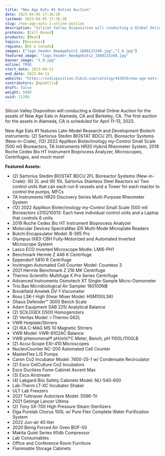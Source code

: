```yaml
---
title: "New Age Eats #1 Online Auction"
date: 2023-04-05 17:36:28
lastmod: 2023-04-05 17:36:28
slug: /new-age-eats-1-online-auction
description: "Silicon Valley Disposition will conducting a Global Online Auction for the assets of New Age Eats in Alameda, CA and Berkeley, CA. The first auction for the assets in Alameda, CA is scheduled for April 11–13, 2023."
proteins: [Cell-Based]
products: [Meat]
topics: [Business]
regions: [US & Canada]
images: ["logo_header_NewAgeEats2_1680133348.jpg","1_0.jpg"]
featured_image: "logo_header_NewAgeEats2_1680133348.jpg"
banner_image: "1_0.jpg"
online: TRUE
start_date: 2023-04-11
end_date: 2023-04-13
website: "https://svdisposition.hibid.com/catalog/443019/new-age-eats--1/"
contributors: [mpadilla]
draft: false
weight: 5000
uuid: 11288
---
```

<p>Silicon Valley Disposition will conducting a Global Online Auction for the assets of New Age Eats in Alameda, CA and Berkeley, CA. The first auction for the assets in Alameda, CA is scheduled for April 11–13, 2023.</p>
<p>New Age Eats #1 features Late-Model Research and Development Biotech instruments: (2) Sartorius Stedim BIOSTAT BDCU 2FL Bioreactor Systems (New-in-Crate), (12) 2022 Applikon Biotechnology my-Control Small Scale (500 ml) Bioreactors, TA Instruments HR20 Hybrid Rheometer System, 2019 Roche Cedex Bio HT Instrument Bioprocess Analyzer, Microscopes, Centrifuges, and much more!</p>
<p><strong>Featured Assets:</strong></p>
<ul>
<li>(2) Sartorius Stedim BIOSTAT BDCU 2FL Bioreactor Systems (New-in-Crate): (6) 2L and (6) 10L Sartorius Stainless Steel Reactors w/ Two control units that can each run 6 vessels and a Tower for each reactor to control the pumps, MFCs</li>
<li>TA Instruments HR20 Discovery Series Multi-Purpose Rheometer System</li>
<li>(12) 2022 Applikon Biotechnology my-Control Small Scale (500 ml) Bioreactors z310210013: Each have individual control units and a Laptop that controls 6 units</li>
<li>2019 Roche Cedex Bio HT Instrument Bioprocess Analyzer</li>
<li>Molecular Devices SpectraMax iD5 Multi-Mode Microplate Readers</li>
<li>Butchi Encapsulator Model: B-395 Pro</li>
<li>Olympus IX83-CBH Fully-Motorized and Automated Inverted Microscope System</li>
<li>Laxco ECO Inverted Microscope Modle: LMI6-PH1</li>
<li>Benchmark Hermle Z 446 K Centrifuge</li>
<li>Eppendorf 5810 R Centrifuge</li>
<li>Invitrogen Automated Cell Counter Model: Countess 3</li>
<li>2021 Hermle Benchmark Z 216 MK Centrifuge</li>
<li>Thermo Scientific Multifuge X Pro Series Centrifuge</li>
<li>Advanced Instruments Osmotech XT Single-Sample Micro-Osmometer</li>
<li>Trio.Bas Microbiological Air Sampler 160100NB</li>
<li>Brookfield Ametek DV-1 Viscometer</li>
<li>Ross LSK-I High Shear Mixer Model: HSM100LSKI</li>
<li>Ohaus Defender™ 3000 Bench Scale</li>
<li>Adam Equipment SAB 225i Analytical Balance</li>
<li>(2) SCILOGEX D500 Homogenizers</li>
<li>(2) Veritas Model: i-Thermo G62L</li>
<li>VWR Hotplate/Stirrers</li>
<li>(2) IKA C-MAG MS 10 Magnetic Stirrers</li>
<li>VWR Model: VWR-8102AC Balance</li>
<li>VWR pHenomenal® pH/mV/°C Meter, Bench, pH 1100L/1100LB</li>
<li>(2) Accu-Scope EXI-410 Microscopes</li>
<li>NucleoCounter NC-200 Automated Cell Counter</li>
<li>MasterFlex L/S Pumps</li>
<li>Caron Co2 Incubator Model: 7400-25-1 w/ Condensate Recirculator</li>
<li>(2) Esco CelCulture Co2 Incubators</li>
<li>Esco Ductless Fume Cabinet Ascent Max</li>
<li>(3) Esco Airstream</li>
<li>(4) Labgard Biio Safety Cabinets Model: NU-540-600</li>
<li>Lab-Therm LT-XC Incubator Shaker</li>
<li>ULT Lab Freezers</li>
<li>2021 Tuttnauer Autoclave Model: 5596-1V</li>
<li>2021 Getinge Lancer Ultima</li>
<li>(2) Tony SX-700 High Pressure Steam Sterilizers</li>
<li>Elga Purelab Chorus 100L w/ Pure Flex Complete Water Purification System</li>
<li>2022 Jun-air 40 liter</li>
<li>2020 Being Forced Air Oven BOF-50</li>
<li>Makita Quiet Series 60db Compressor</li>
<li>Lab Consumables</li>
<li>Office and Conference Room Furniture</li>
<li>Flammable Storage Cabinets</li>
</ul>
